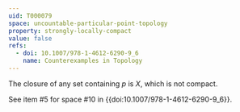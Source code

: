 ```yaml
---
uid: T000079
space: uncountable-particular-point-topology
property: strongly-locally-compact
value: false
refs:
  - doi: 10.1007/978-1-4612-6290-9_6
    name: Counterexamples in Topology
---
```

The closure of any set containing $p$ is $X$, which is not compact.

See item #5 for space #10 in {{doi:10.1007/978-1-4612-6290-9_6}}.
